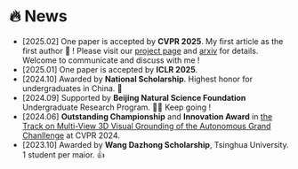 # 🔥 News
- [2025.02] One paper is accepted by **CVPR 2025**. My first article as the first author 🥳 ! Please visit our [project page](https://pqh22.github.io/projects/ProxyTransformation/index.html) and [arxiv](https://arxiv.org/abs/2502.19247) for details. Welcome to communicate and discuss with me !
- [2025.01] One paper is accepted by **ICLR 2025**.
- [2024.10] Awarded by **National Scholarship**. Highest honor for undergraduates in China. 👏
- [2024.09] Supported by **Beijing Natural Science Foundation** Undergraduate Research Program. 🧑‍🔬️ Keep going !
- [2024.06] **Outstanding Championship** and **Innovation Award** in [the Track on Multi-View 3D Visual Grounding of the Autonomous Grand Chanllenge](https://opendrivelab.com/challenge2024/#multiview_3d_visual_grounding) at CVPR 2024.
- [2023.10] Awarded by **Wang Dazhong Scholarship**, Tsinghua University. 1 student per maior. 👍
 
